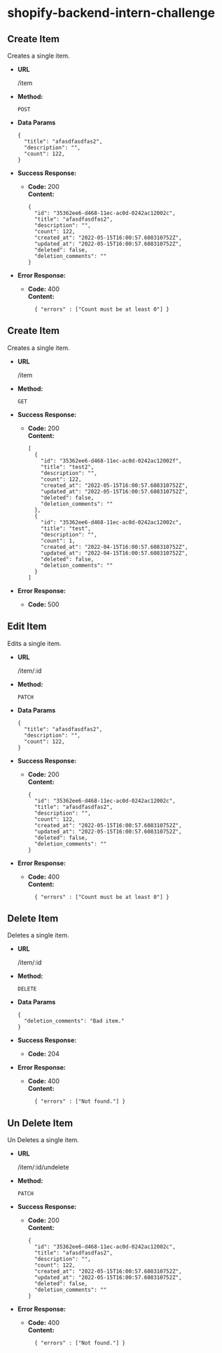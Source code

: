 # shopify-backend-intern-challenge

**Create Item**
----
  Creates a single item.

* **URL**

  /item

* **Method:**

  `POST`

* **Data Params**

  ```
  {
    "title": "afasdfasdfas2",
    "description": "",
    "count": 122,
  }
  ```

* **Success Response:**

  * **Code:** 200 <br />
    **Content:** 
    ```
    {
      "id": "35362ee6-d468-11ec-ac0d-0242ac12002c",
      "title": "afasdfasdfas2",
      "description": "",
      "count": 122,
      "created_at": "2022-05-15T16:00:57.608310752Z",
      "updated_at": "2022-05-15T16:00:57.608310752Z",
      "deleted": false,
      "deletion_comments": ""
    }
    ```
 
* **Error Response:**

  * **Code:** 400 <br />
    **Content:** 
    ```
      { "errors" : ["Count must be at least 0"] }
    ```

**Create Item**
----
  Creates a single item.

* **URL**

  /item

* **Method:**

  `GET`

* **Success Response:**

  * **Code:** 200 <br />
    **Content:** 
    ```
    [
      {
        "id": "35362ee6-d468-11ec-ac0d-0242ac12002f",
        "title": "test2",
        "description": "",
        "count": 122,
        "created_at": "2022-05-15T16:00:57.608310752Z",
        "updated_at": "2022-05-15T16:00:57.608310752Z",
        "deleted": false,
        "deletion_comments": ""
      },
      {
        "id": "35362ee6-d468-11ec-ac0d-0242ac12002c",
        "title": "test",
        "description": "",
        "count": 1,
        "created_at": "2022-04-15T16:00:57.608310752Z",
        "updated_at": "2022-04-15T16:00:57.608310752Z",
        "deleted": false,
        "deletion_comments": ""
      }
    ]
    ```
 
* **Error Response:**

  * **Code:** 500 <br />


**Edit Item**
----
  Edits a single item.

* **URL**

  /item/:id

* **Method:**

  `PATCH`

* **Data Params**

  ```
  {
    "title": "afasdfasdfas2",
    "description": "",
    "count": 122,
  }
  ```

* **Success Response:**

  * **Code:** 200 <br />
    **Content:** 
    ```
    {
      "id": "35362ee6-d468-11ec-ac0d-0242ac12002c",
      "title": "afasdfasdfas2",
      "description": "",
      "count": 122,
      "created_at": "2022-05-15T16:00:57.608310752Z",
      "updated_at": "2022-05-15T16:00:57.608310752Z",
      "deleted": false,
      "deletion_comments": ""
    }
    ```
 
* **Error Response:**

  * **Code:** 400 <br />
    **Content:** 
    ```
      { "errors" : ["Count must be at least 0"] }
    ```

**Delete Item**
----
  Deletes a single item.

* **URL**

  /item/:id

* **Method:**

  `DELETE`

* **Data Params**

  ```
  {
    "deletion_comments": "Bad item."
  }
  ```

* **Success Response:**

  * **Code:** 204 <br />
 
* **Error Response:**

  * **Code:** 400 <br />
    **Content:** 
    ```
      { "errors" : ["Not found."] }
    ```

**Un Delete Item**
----
  Un Deletes a single item.

* **URL**

  /item/:id/undelete

* **Method:**

  `PATCH`

* **Success Response:**

  * **Code:** 200 <br />
    **Content:** 
    ```
    {
      "id": "35362ee6-d468-11ec-ac0d-0242ac12002c",
      "title": "afasdfasdfas2",
      "description": "",
      "count": 122,
      "created_at": "2022-05-15T16:00:57.608310752Z",
      "updated_at": "2022-05-15T16:00:57.608310752Z",
      "deleted": false,
      "deletion_comments": ""
    }
    ```
 
* **Error Response:**

  * **Code:** 400 <br />
    **Content:** 
    ```
      { "errors" : ["Not found."] }
    ```
